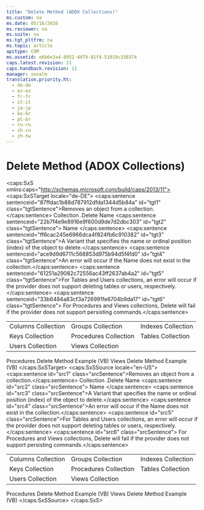 ```yaml
---
title: "Delete Method (ADOX Collections)"
ms.custom: na
ms.date: 05/16/2016
ms.reviewer: na
ms.suite: na
ms.tgt_pltfrm: na
ms.topic: article
apitype: COM
ms.assetid: e6b6e3a4-8952-4d79-81f4-51019c338374
caps.latest.revision: 11
caps.handback.revision: 11
manager: sonalm
translation.priority.ht: 
  - de-de
  - es-es
  - fr-fr
  - it-it
  - ja-jp
  - ko-kr
  - pt-br
  - ru-ru
  - zh-cn
  - zh-tw
---
```

# Delete Method (ADOX Collections)
<?xml version="1.0" encoding="utf-8"?>
<caps:SxS xmlns:caps="http://schemas.microsoft.com/build/caps/2013/11">
  <caps:SxSTarget locale="de-DE">
    <developerReferenceWithSyntaxDocument xsi:schemaLocation="http://ddue.schemas.microsoft.com/authoring/2003/5 http://dduestorage.blob.core.windows.net/ddueschema/developer.xsd" xmlns="http://ddue.schemas.microsoft.com/authoring/2003/5" xmlns:xlink="http://www.w3.org/1999/xlink" xmlns:xsi="http://www.w3.org/2001/XMLSchema-instance">
      <introduction>
        <para>
          <caps:sentence sentenceid="87ffdac1b88d787912dfda1344d5b84a" id="tgt1" class="tgtSentence">Removes an object from a collection.</caps:sentence>
        </para>
      </introduction>
      <syntaxSection>
        <legacySyntax>
          <parameterReference>Collection</parameterReference>
          <legacyBold>.Delete </legacyBold>
          <parameterReference>Name</parameterReference>
        </legacySyntax>
      </syntaxSection>
      <parameters>
        <content>
          <definitionTable>
            <definedTerm>
              <caps:sentence sentenceid="22b7f4e9e8916e9f600d9de7d2dbc303" id="tgt2" class="tgtSentence"> <parameterReference>Name </parameterReference></caps:sentence>
            </definedTerm>
            <definition>
              <para>
                <caps:sentence sentenceid="ff6cac245e6966dca4f824fb6c910382" id="tgt3" class="tgtSentence">A <languageKeyword>Variant</languageKeyword> that specifies the name or ordinal position (index) of the object to delete.</caps:sentence>
              </para>
            </definition>
          </definitionTable>
        </content>
      </parameters>
      <languageReferenceRemarks>
        <content>
          <para>
            <caps:sentence sentenceid="ace9d9d6711c568853d975b94d5f4fd0" id="tgt4" class="tgtSentence">An error will occur if the <legacyItalic>Name</legacyItalic> does not exist in the collection.</caps:sentence>
          </para>
          <para>
            <caps:sentence sentenceid="61251a29082c72556ac43ff2637ab4a2" id="tgt5" class="tgtSentence">For <legacyLink xlink:href="38d750e7-f3fb-426e-b4b4-55eea4f1a654">Tables</legacyLink> and <legacyLink xlink:href="0a30fa74-6f10-4410-bd70-882e7c43cd46">Users</legacyLink> collections, an error will occur if the provider does not support deleting tables or users, respectively.</caps:sentence>
            <caps:sentence sentenceid="33b6484a83cf3a726991fe6704b9da17" id="tgt6" class="tgtSentence"> For <legacyLink xlink:href="dc7a38e1-93b9-4034-9af2-ff419e8fb2a3">Procedures</legacyLink> and <legacyLink xlink:href="a55d380c-2b7b-4b57-af74-8ba0b3de0db9">Views</legacyLink> collections, <legacyBold>Delete</legacyBold> will fail if the provider does not support persisting commands.</caps:sentence>
          </para>
        </content>
      </languageReferenceRemarks>
      <section>
        <title>
          <caps:sentence sentenceid="2f342d3be839cc5b67ae0de7d404b8e6" id="tgt7" class="tgtSentence">Applies To</caps:sentence>
        </title>
        <content>
          <table>
            <tbody>
              <tr>
                <TD>
                  <para>
                    <link xlink:href="23b9fea8-4f76-4a51-95ce-1a6ce4560b34">Columns Collection</link>
                  </para>
                </TD>
                <TD>
                  <para>
                    <link xlink:href="09aa7b0a-69d5-4564-80a7-20ad8189670f">Groups Collection</link>
                  </para>
                </TD>
                <TD>
                  <para>
                    <link xlink:href="184cf536-455c-42be-bf1c-a5c25bade961">Indexes Collection</link>
                  </para>
                </TD>
              </tr>
              <tr>
                <TD>
                  <para>
                    <link xlink:href="cdb31c76-e559-475c-b33a-aac24f73e70e">Keys Collection</link>
                  </para>
                </TD>
                <TD>
                  <para>
                    <link xlink:href="dc7a38e1-93b9-4034-9af2-ff419e8fb2a3">Procedures Collection</link>
                  </para>
                </TD>
                <TD>
                  <para>
                    <link xlink:href="38d750e7-f3fb-426e-b4b4-55eea4f1a654">Tables Collection</link>
                  </para>
                </TD>
              </tr>
              <tr>
                <TD>
                  <para>
                    <link xlink:href="0a30fa74-6f10-4410-bd70-882e7c43cd46">Users Collection</link>
                  </para>
                </TD>
                <TD>
                  <para>
                    <link xlink:href="a55d380c-2b7b-4b57-af74-8ba0b3de0db9">Views Collection</link>
                  </para>
                </TD>
                <TD></TD>
              </tr>
            </tbody>
          </table>
        </content>
      </section>
      <relatedTopics>
        <link xlink:href="94f1ac93-e778-4a40-a85e-94bce5316ac7">Procedures Delete Method Example (VB)</link>
        <link xlink:href="17df2a83-4166-4df8-8c17-0a33aaac8582">Views Delete Method Example (VB)</link>
      </relatedTopics>
    </developerReferenceWithSyntaxDocument>
  </caps:SxSTarget>
  <caps:SxSSource locale="en-US">
    <developerReferenceWithSyntaxDocument xsi:schemaLocation="http://ddue.schemas.microsoft.com/authoring/2003/5 http://dduestorage.blob.core.windows.net/ddueschema/developer.xsd" xmlns="http://ddue.schemas.microsoft.com/authoring/2003/5" xmlns:xlink="http://www.w3.org/1999/xlink" xmlns:xsi="http://www.w3.org/2001/XMLSchema-instance">
      <introduction>
        <para>
          <caps:sentence id="src1" class="srcSentence">Removes an object from a collection.</caps:sentence>
        </para>
      </introduction>
      <syntaxSection>
        <legacySyntax>
          <parameterReference>Collection</parameterReference>
          <legacyBold>.Delete </legacyBold>
          <parameterReference>Name</parameterReference>
        </legacySyntax>
      </syntaxSection>
      <parameters>
        <content>
          <definitionTable>
            <definedTerm>
              <caps:sentence id="src2" class="srcSentence"> <parameterReference>Name </parameterReference></caps:sentence>
            </definedTerm>
            <definition>
              <para>
                <caps:sentence id="src3" class="srcSentence">A <languageKeyword>Variant</languageKeyword> that specifies the name or ordinal position (index) of the object to delete.</caps:sentence>
              </para>
            </definition>
          </definitionTable>
        </content>
      </parameters>
      <languageReferenceRemarks>
        <content>
          <para>
            <caps:sentence id="src4" class="srcSentence">An error will occur if the <legacyItalic>Name</legacyItalic> does not exist in the collection.</caps:sentence>
          </para>
          <para>
            <caps:sentence id="src5" class="srcSentence">For <legacyLink xlink:href="38d750e7-f3fb-426e-b4b4-55eea4f1a654">Tables</legacyLink> and <legacyLink xlink:href="0a30fa74-6f10-4410-bd70-882e7c43cd46">Users</legacyLink> collections, an error will occur if the provider does not support deleting tables or users, respectively.</caps:sentence>
            <caps:sentence id="src6" class="srcSentence"> For <legacyLink xlink:href="dc7a38e1-93b9-4034-9af2-ff419e8fb2a3">Procedures</legacyLink> and <legacyLink xlink:href="a55d380c-2b7b-4b57-af74-8ba0b3de0db9">Views</legacyLink> collections, <legacyBold>Delete</legacyBold> will fail if the provider does not support persisting commands.</caps:sentence>
          </para>
        </content>
      </languageReferenceRemarks>
      <section>
        <title>
          <caps:sentence id="src7" class="srcSentence">Applies To</caps:sentence>
        </title>
        <content>
          <table>
            <tbody>
              <tr>
                <TD>
                  <para>
                    <link xlink:href="23b9fea8-4f76-4a51-95ce-1a6ce4560b34">Columns Collection</link>
                  </para>
                </TD>
                <TD>
                  <para>
                    <link xlink:href="09aa7b0a-69d5-4564-80a7-20ad8189670f">Groups Collection</link>
                  </para>
                </TD>
                <TD>
                  <para>
                    <link xlink:href="184cf536-455c-42be-bf1c-a5c25bade961">Indexes Collection</link>
                  </para>
                </TD>
              </tr>
              <tr>
                <TD>
                  <para>
                    <link xlink:href="cdb31c76-e559-475c-b33a-aac24f73e70e">Keys Collection</link>
                  </para>
                </TD>
                <TD>
                  <para>
                    <link xlink:href="dc7a38e1-93b9-4034-9af2-ff419e8fb2a3">Procedures Collection</link>
                  </para>
                </TD>
                <TD>
                  <para>
                    <link xlink:href="38d750e7-f3fb-426e-b4b4-55eea4f1a654">Tables Collection</link>
                  </para>
                </TD>
              </tr>
              <tr>
                <TD>
                  <para>
                    <link xlink:href="0a30fa74-6f10-4410-bd70-882e7c43cd46">Users Collection</link>
                  </para>
                </TD>
                <TD>
                  <para>
                    <link xlink:href="a55d380c-2b7b-4b57-af74-8ba0b3de0db9">Views Collection</link>
                  </para>
                </TD>
                <TD></TD>
              </tr>
            </tbody>
          </table>
        </content>
      </section>
      <relatedTopics>
        <link xlink:href="94f1ac93-e778-4a40-a85e-94bce5316ac7">Procedures Delete Method Example (VB)</link>
        <link xlink:href="17df2a83-4166-4df8-8c17-0a33aaac8582">Views Delete Method Example (VB)</link>
      </relatedTopics>
    </developerReferenceWithSyntaxDocument>
  </caps:SxSSource>
</caps:SxS>